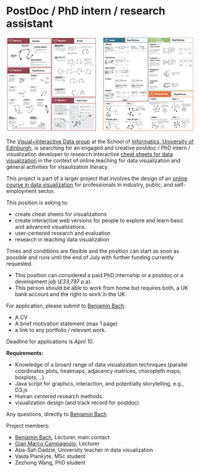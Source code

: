 # PostDoc / PhD intern / research assistant 

![](figures/cheatsheets.png)

The [Visual+Interactive Data group](https://visualinteractivedata.github.io) at the School of [Informatics, University of Edinburgh](https://www.ed.ac.uk/informatics), is searching for an engaged and creative postdoc / PhD intern / visualization developer to research interactive [cheat sheets for data visualization](http://visualizationcheatsheets.github.io) in the context of online teaching for data visualization and general activities for visaulization literacy.

This project is part of a larger project that involves the design of an [online course in data visualization](https://datavis-online.github.io) for professionals in industry, public, and self-employment sector.
 
This position is asking to: 
* create cheat sheets for visualizations
* create interactive web versions for people to explore and learn basic and advanced visualizations. 
* user-centered research and evaluation
* research in teaching data visualization

Times and conditions are flexible and the position can start as soon as possible and runs until the end of July with further funding currently requested.

* This position can considered a paid PhD internship or a postdoc or a development job (_£33,797_ p.a). 
* This person should be able to work from home but requires both, a UK bank account and the right to work in the UK.

For application, please submit to [Benjamin Bach](mailto:bbach@ed.ac.uk):
* A CV
* A brief motivation statement (max 1 page)
* a link to any portfolio / relevant work.

Deadline for applications is _April 10_. 

__Requirements:__
* Knowledge of a broard range of data visualization techniques (parallel coordinates plots, heatmaps, adjacency matrices, choropleth maps, boxplots, ..)
* Java script for graphics, interaction, and potentially storytelling, e.g., D3.js
* Human centered research methods.
* visualization design (and track record for postdoc)

Any questions, directly to [Benjamin Bach](bbach@ed.ac.uk)

Project members: 
* [Benjamin Bach](http://benjbach.me), Lecturer, main contact
* [Gian Marco Campagnolo](http://www.stis.ed.ac.uk/people/academic_staff/campagnolo_gian-marco), Lecturer
* Aba-Sah Dadzie, University teacher in data visualization
* Vaida Plankyte, MSc student
* Zezhong Wang, PhD student
 
